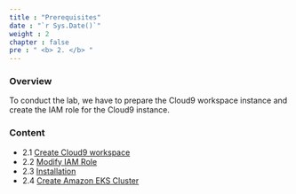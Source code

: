 ```yaml
---
title : "Prerequisites"
date : "`r Sys.Date()`"
weight : 2
chapter : false
pre : " <b> 2. </b> "
---
```


### Overview
To conduct the lab, we have to prepare the Cloud9 workspace instance and create the IAM role for the Cloud9 instance.

### Content

+ 2.1 [Create Cloud9 workspace](2.1-createcloud9workspace/)
+ 2.2 [Modify IAM Role](2.2-modifyiamrole/)
+ 2.3 [Installation](2.3-installation/)
+ 2.4 [Create Amazon EKS Cluster](2.4-createekscluster/)